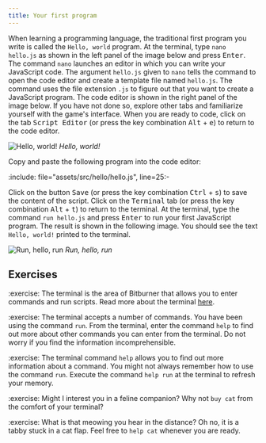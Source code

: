 ```yaml
---
title: Your first program
---
```


When learning a programming language, the traditional first program you write is
called the `Hello, world` program. At the terminal, type `nano hello.js` as
shown in the left panel of the image below and press <kbd>Enter</kbd>. The
command `nano` launches an editor in which you can write your JavaScript code.
The argument `hello.js` given to `nano` tells the command to open the code
editor and create a template file named `hello.js`. The command uses the file
extension `.js` to figure out that you want to create a JavaScript program. The
code editor is shown in the right panel of the image below. If you have not done
so, explore other tabs and familiarize yourself with the game's interface. When
you are ready to code, click on the tab <kbd>Script Editor</kbd> (or press the
key combination <kbd>Alt</kbd> + <kbd>e</kbd>) to return to the code editor.

<!-- prettier-ignore-start -->
![Hello, world!](hello/hello.png "Hello, world!")
_Hello, world!_
<!-- prettier-ignore-end -->

Copy and paste the following program into the code editor:

:include: file="assets/src/hello/hello.js", line=25:-

Click on the button <kbd>Save</kbd> (or press the key combination
<kbd>Ctrl</kbd> + <kbd>s</kbd>) to save the content of the script. Click on the
<kbd>Terminal</kbd> tab (or press the key combination <kbd>Alt</kbd> +
<kbd>t</kbd>) to return to the terminal. At the terminal, type the command
`run hello.js` and press <kbd>Enter</kbd> to run your first JavaScript program.
The result is shown in the following image. You should see the text
`Hello, world!` printed to the terminal.

<!-- prettier-ignore-start -->
![Run, hello, run](hello/run-hello.png "Run, hello, run")
_Run, hello, run_
<!-- prettier-ignore-end -->

<!--=========================================================================-->

## Exercises

<!-- prettier-ignore-start -->
:exercise:
The terminal is the area of Bitburner that allows you to enter commands and run
scripts. Read more about the terminal [here][terminal].
<!-- prettier-ignore-end -->

<!-- prettier-ignore-start -->
:exercise:
The terminal accepts a number of commands. You have been using the command
`run`. From the terminal, enter the command `help` to find out more about
other commands you can enter from the terminal. Do not worry if you find the
information incomprehensible.
<!-- prettier-ignore-end -->

<!-- prettier-ignore-start -->
:exercise:
The terminal command `help` allows you to find out more information about a
command. You might not always remember how to use the command `run`. Execute the
command `help run` at the terminal to refresh your memory.
<!-- prettier-ignore-end -->

<!-- prettier-ignore-start -->
:exercise:
Might I interest you in a feline companion? Why not `buy cat` from the comfort
of your terminal?
<!-- prettier-ignore-end -->

<!-- prettier-ignore-start -->
:exercise:
What is that meowing you hear in the distance? Oh no, it is a tabby stuck in a
cat flap. Feel free to `help cat` whenever you are ready.
<!-- prettier-ignore-end -->

<!--=========================================================================-->

<!-- prettier-ignore-start -->
[terminal]: https://github.com/bitburner-official/bitburner-src/blob/stable/src/Documentation/doc/basic/terminal.md
<!-- prettier-ignore-end -->
